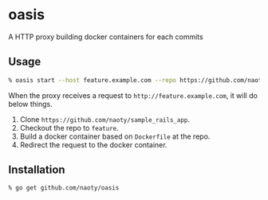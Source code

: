 # oasis

A HTTP proxy building docker containers for each commits

## Usage

```sh
% oasis start --host feature.example.com --repo https://github.com/naoty/sample_rails_app
```

When the proxy receives a request to `http://feature.example.com`, it will do below things.

1. Clone `https://github.com/naoty/sample_rails_app`.
2. Checkout the repo to `feature`.
3. Build a docker container based on `Dockerfile` at the repo.
4. Redirect the request to the docker container.

## Installation

```sh
% go get github.com/naoty/oasis
```
